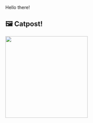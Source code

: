 Hello there!



## 🖼️ Catpost!

<sub>
    <img src="https://cdn2.thecatapi.com/images/jav8ihOCv.false" height="256">
</sub>

